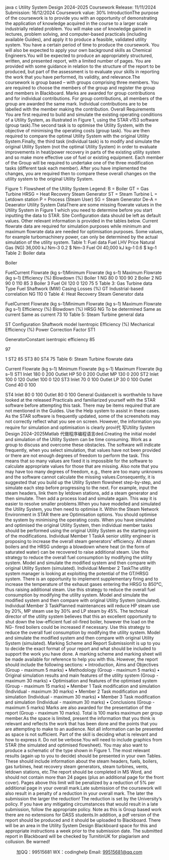 java c
Utility System   Design 2024–2025
Coursework
Release:                                                                           11/11/2024
Submission:                                                      16/12/2024
Coursework   value:                     30%
IntroductionThe   purpose   of   the   coursework   is   to   provide   you   with   an   opportunity   of demonstrating   the application of knowledge acquired in the course      to a larger scale industrially related   problem. You will make use of knowledge gained in lectures, problem solving, and   computer-based   practicals   (including   available   Guides), and   apply   it   to   produce   a   feasible,   validated   utility   system.
You   have   a   certain   period   of   time   to   produce   the   coursework. You   will   also   be   expected   to apply   your   own   background   skills   as   Chemical   Engineers.You   will   be   expected   to   produce   an   appropriately   structured, written, and   presented   report, with   a   limited   number   of   pages. You   are   provided   with   some   guidance   in   relation to the   structure of the   report to   be   produced,   but   part   of the   assessment   is   to   evaluate   your   skills   in   reporting   the   work   that   you   have   performed, its   validity, and   relevance.The   coursework   is   group   based   –   with   groups   comprising   three   members.   You   are   required to   choose the   members   of the   group   and   register the group   and   members   in   Blackboard.   Marks   are   awarded   for   group   contributions   and   for   individual   contributions.    For   group   contributions,   all   members   of   the   group   are   awarded   the   same   mark.   Individual   contributions   are   to   be   labelled   with   the   member   making   the   contribution.
Overall Requirements
You   are   first   required   to   build   and   simulate   the   existing   operating   conditions   of   a   Utility System, as   illustrated   in   Figure   1, using   the   STAR   v153   software   (group   task).The   second   task   is   to   optimise   the   Utility   System,   with   the   objective   of   minimising   the operating   costs   (group   task). You   are   then   required   to   compare   the   optimal   Utility   System with   the   original   Utility   System.Finally, the   third   task   (individual   task) is   to   modify   and   simulate   the   original   Utility   System (not   the   optimal   Utility   System)   in   order   to   evaluate   improvements   in   heat/power   recovery in   parts   of   the   existing   utility   system   and   so   make   more   effective   use   of   fuel   or   existing equipment.   Each   member   of   the   Group   will   be   required   to   undertake   one   of   the   three modification   tasks   (different   task   each   member). After   you   have   implemented   the   changes,   you   are   required   then   to   compare   these   overall   changes   on   the   utility   system   to   the   original Utility   System.

Figure   1:   Flowsheet   of   the   Utility   System
Legend:
B                              =   Boiler
GT                     = Gas   Turbine
HRSG      =   Heat   Recovery   Steam   Generator
ST                        = Steam   Turbine
L                                 =   Letdown station
P                                 =   Process   (Steam   User)
SG                        = Steam   Generator
De-A               =   Deaerator
Utility   System   DataThere   are   some   missing   flowrate   values   in   the   Utility   System   in   Figure   1 which   you   need to   determine   before   you   start   inputting   the   data   to   STAR.   Site   Configuration   data   should   be   left   as   default   values. Other   relevant   information   is   provided   in   the   tables   below. Current   flowrate data are   required for simulation   purposes while   minimum   and   maximum   flowrate   data   are      needed   for   optimisation   purposes.   Some   values,   for   example   turbomachinery   power, can   only   be   determined   by   the   actual   simulation   of   the   utility   system.
Table 1:   Fuel data
Fuel                                                                                               LHV                                                                        Price
Natural Gas (NG)                                           36,000 kJ Nm–3                                            0.2 $ Nm–3
Fuel Oil                                                                       40,000 kJ kg–1                                                  0.6 $ kg–1
Table   2: Boiler   data
   
Boiler
   
FuelCurrent      Flowrate (kg   s–1)Minimum   Flowrate (kg   s–1)
Maximum
Flowrate
(kg   s–1)
Efficiency
(%)
Blowdown
(%)
Boiler   1
NG
80
0
100
90
2
Boiler   2
NG
90
0
110
85
3
Boiler   3
Fuel   Oil
120
0
120
75
5
Table   3: Gas   Turbine   data
                                                                    Type                                                       Fuel                                            Shaftwork (MW)                                               Casing Losses (%)
GT                            Industrial-based correlation                        NG                                                            110                                                                                            0
Table 4: Heat Recovery Steam Generator data
   
   
FuelCurrent      Flowrate   (kg   s–1)Minimum   Flowrate (kg   s–1)
Maximum
Flowrate
(kg   s–1)
Efficiency
(%)
Blowdown
(%)
HRSG
NG
To   be
determined
Same   as current
Same   as current
73
10
Table 5: Steam Turbine general data
   
ST
Configuration
Shaftwork   model
Isentropic
Efficiency
(%)
Mechanical
Efficiency
(%)
Power
Correction
Factor
ST1
   
GeneratorConstant   isentropic   efficiency
85
   
97
   
1
ST2
85
ST3
80
ST4
75
Table 6: Steam Turbine flowrate data
   
Current   Flowrate
(kg   s–1)
Minimum   Flowrate
(kg   s–1)
Maximum   Flowrate
(kg   s–1)
ST1
Inlet
180
0
200
Outlet   HP
50
0
200
Outlet   MP
130
0
200
ST2
Inlet
100
0
120
Outlet
100
0
120
ST3
Inlet
70
0
100
Outlet   LP
30
0
100
Outlet   Cond
40
0
100


ST4
Inlet
80
0
100
Outlet
80
0
100
General GuidanceIt   is   worthwhile   to   have   looked   at   the   released   Practicals   and   familiarized   yourself with the   STAR   software   before   attempting   this   task.   There      may   be      items      required   that   are not   mentioned   in   the   Guides.   Use   the   Help   system   to   assist   in   these   cases.   As      the      STAR   software      is      frequently      updated, some of the screenshots      may      not   correctly   reflect what you see on   screen.    However, the information you   require for simulation      and optimisation is clearly   provi代 写Utility System Design 2024–2025Matlab
代做程序编程语言ded.Creating   the   initial   model   and   simulation   of   the   Utility   System   can   be   time   consuming. Work   as   a   group   to   discuss   and   overcome   these   obstacles. The   software   will   indicate   frequently,   when   you   select   simulation,   that   values   have   not   been   provided   or there   are   not   enough   degrees   of   freedom   to   perform   the   task.   This   means   that   so   many   values   are   fixed   it   is impossible   for   the   software   to   calculate   appropriate   values   for   those   that   are   missing. Also note   that   you   may   have   too   many   degrees   of   freedom, e.g., there   are   too   many   unknowns and the software cannot   calculate the missing   values.Consequently,   it   is   suggested   that   you   build   up   the   Utility   System   flowsheet   step-by-step,   and   simulate   each   step   before   progressing   to   the   next.    For   example,   input   the   steam headers,   link   them   by   letdown   stations,   add   a   steam   generator   and   then   simulate.   Then add   a   process   load   and   simulate   again.   This   way   it   is   easier   to   resolve   smaller   problems.When   you   have   modelled   and   simulated   the   Utility   System,   you   then   need   to   optimise   it. Within   the   Steam      Network      Environment      in      STAR   there   are   Optimisation   options.   You should    optimise    the      system      by      minimising      the      operating      costs.      When      you      have   simulated   and   optimised   the   original   Utility   System, then   individual   member   tasks   should   be   performed   using   the   original   Utility   System   as   the   starting   point   of   the   modifications.
Individual   Member   1   TaskA senior utility engineer is proposing   to   increase   the   overall   steam   generators’   efficiency.   All   steam   boilers   and   the   HRSG   undergo   a   blowdown   where   heat   (in   the   form   of   saturated   water)   can   be   recovered   to   raise   additional   steam.   Use   this   strategy   to   reduce   the   overall   fuel consumption   by   modifying   the   utility   system.   Model   and   simulate   the   modified   system   and then   compare   with   original   Utility   System   (simulated).
Individual   Member   2   TaskThe   utility   system   manager   is   looking   at   exploiting the   potential   of the   GT/HRSG   system.   There   is   an   opportunity   to   implement   supplementary   firing   and   to   increase   the   temperature of   the   exhaust   gases   entering   the   HRSG   to   850°C,   thus   raising   additional   steam.   Use   this strategy to   reduce the overall fuel consumption   by   modifying   the   utility   system.   Model   and   simulate   the   modified   system   and   then   compare   with   original   Utility   System   (simulated).
Individual   Member   3   TaskPlanned   maintenances   will   reduce   HP   steam   use   by   20%,   MP   steam   use   by   30%   and   LP steam   by   45%.   The   technical   director   of   the   utility   system   believes   that   this   an   excellent opportunity   to   shut   down   the   low-efficient   fuel   oil-fired   boiler,   however   the   load   on   the   NG-   fired   boilers   could   be   increased   if   necessary.   Use   this   strategy   to   reduce   the   overall   fuel consumption by   modifying the   utility system.   Model and simulate the   modified   system   and   then   compare   with   original   Utility   System   (simulated).
Marking   Scheme   and   Report   SubmissionIt   is   up   to   you   to   decide   the   exact   format   of   your   report   and   what   should   be   included   to support   the   work   you   have   done.   A   marking   scheme   and   marking   sheet   will   be   made   available   for      reference      to      help      you      with   this.    However,    the      report      should      include      the following sections:
•          Introduction, Aims   and   Objectives   (Group   - maximum   5 marks)
•          Methodology   (Group   - maximum   5 marks)
•         Original   simulation   results   and   main   features   of   the   utility   system   (Group   -   maximum   30   marks)
•         Optimisation   and   features   of   the   optimised   system   (Group   - maximum   15 marks)
•          Member      1    Task      modification      and      simulation      (Individual      -    maximum      30   marks)
•          Member      2    Task      modification      and      simulation      (Individual      -    maximum      30   marks)
•          Member      3    Task      modification      and      simulation      (Individual      -    maximum      30   marks)
•            Conclusions   (Group   - maximum   5 marks)
Marks   are   also   awarded   for   the   presentation   of   the   report   (Group   - maximum   10 marks).   Total   is   100 marks   maximum   per   group   member.As   the   space   is   limited,   present   the   information   that   you   think   is   relevant   and   reflects   the work that   has   been   done   and the   points that you   are   attempting   to   make   to   an   audience.   Not   all   information   can   be   presented   as   space   is   not   sufficient.   Part   of   the   skill   is   deciding what   is   relevant   and   how   to   express   it.   Do   not   be   verbose.You   will   need   to   include   graphics   from   STAR   (the   simulated   and   optimised   flowsheet). You   may   also   want   to   produce   a   schematic   of   the   type   shown   in   Figure   1. The   most   relevant results   (again   up   to   you   to   decide) should   be   presented   in   your   own   Tables.   These   should include   information   about   the   steam   headers,   fuels,   boilers,   gas   turbines,   heat   recovery   steam   generators, steam   turbines, vents,   letdown   stations, etc.The   report   should   be   completed   in   MS   Word, and   should   not   contain   more   than   24   pages (plus   an   additional   page   for   the   front   cover).   Pages   above   this   limit   will   be   penalized   by   a reduction   of   5% per   additional   page   in   your   overall   mark.Late   submission   of   the   coursework   will   also   result   in   a   penalty   of   a   reduction   in   your   overall mark.   The   later   the   submission   the   larger   the   reduction!   The   reduction   is   set   by the University’s   policy.   If   you   have   any   mitigating      circumstances   that   would   result   in   a      late submission, follow   the   appropriate   policy.   Note   as   this   is   Group   based work   there   are   no   extensions   for   DASS   students.In   addition,   a   pdf   version   of   the   report   should   be   produced   and   it   should   be   uploaded   to   Blackboard.   There   will   be   an   area   in   the   Utility   System   Design   Blackboard   space   for   this and   appropriate   instructions   a week   prior to the   submission date. The   submitted   report   in   Blackboard   will   be   checked   by   TurnitinUK   for   plagiarism   and   collusion.   Be   warned!

         
加QQ：99515681  WX：codinghelp  Email: 99515681@qq.com
